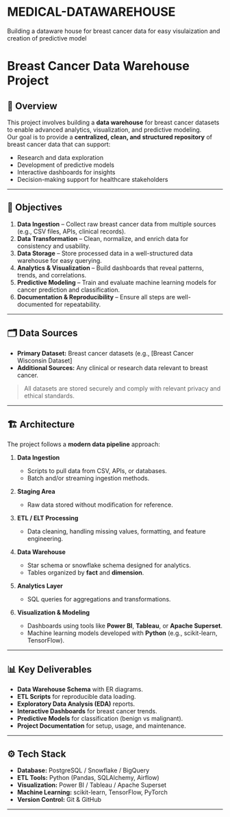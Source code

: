 # MEDICAL-DATAWAREHOUSE
Building a dataware house for breast cancer data for easy visulaization and creation of predictive model
# Breast Cancer Data Warehouse Project

## 📌 Overview
This project involves building a **data warehouse** for breast cancer datasets to enable advanced analytics, visualization, and predictive modeling.  
Our goal is to provide a **centralized, clean, and structured repository** of breast cancer data that can support:
- Research and data exploration
- Development of predictive models
- Interactive dashboards for insights
- Decision-making support for healthcare stakeholders

---

## 🎯 Objectives
1. **Data Ingestion** – Collect raw breast cancer data from multiple sources (e.g., CSV files, APIs, clinical records).
2. **Data Transformation** – Clean, normalize, and enrich data for consistency and usability.
3. **Data Storage** – Store processed data in a well-structured data warehouse for easy querying.
4. **Analytics & Visualization** – Build dashboards that reveal patterns, trends, and correlations.
5. **Predictive Modeling** – Train and evaluate machine learning models for cancer prediction and classification.
6. **Documentation & Reproducibility** – Ensure all steps are well-documented for repeatability.

---

## 🗂 Data Sources
- **Primary Dataset:** Breast cancer datasets (e.g., [Breast Cancer Wisconsin Dataset]
- **Additional Sources:** Any clinical or research data relevant to breast cancer.

> All datasets are stored securely and comply with relevant privacy and ethical standards.

---

## 🏗 Architecture
The project follows a **modern data pipeline** approach:

1. **Data Ingestion**
   - Scripts to pull data from CSV, APIs, or databases.
   - Batch and/or streaming ingestion methods.
   
2. **Staging Area**
   - Raw data stored without modification for reference.
   
3. **ETL / ELT Processing**
   - Data cleaning, handling missing values, formatting, and feature engineering.
   
4. **Data Warehouse**
   - Star schema or snowflake schema designed for analytics.
   - Tables organized by **fact** and **dimension**.

5. **Analytics Layer**
   - SQL queries for aggregations and transformations.
   
6. **Visualization & Modeling**
   - Dashboards using tools like **Power BI**, **Tableau**, or **Apache Superset**.
   - Machine learning models developed with **Python** (e.g., scikit-learn, TensorFlow).

---

## 📊 Key Deliverables
- **Data Warehouse Schema** with ER diagrams.
- **ETL Scripts** for reproducible data loading.
- **Exploratory Data Analysis (EDA)** reports.
- **Interactive Dashboards** for breast cancer trends.
- **Predictive Models** for classification (benign vs malignant).
- **Project Documentation** for setup, usage, and maintenance.

---

## ⚙️ Tech Stack
- **Database:** PostgreSQL / Snowflake / BigQuery
- **ETL Tools:** Python (Pandas, SQLAlchemy, Airflow)
- **Visualization:** Power BI / Tableau / Apache Superset
- **Machine Learning:** scikit-learn, TensorFlow, PyTorch
- **Version Control:** Git & GitHub

---

